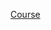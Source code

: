 [Course](https://www.udemy.com/share/1013ho3@TdtOcVuuaQpJZrQ9UJ5LRZHt0oAsK-hv8FzplNl49mq_qJ_1eJMhBC3X6VG1mlcwHw==/)
